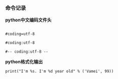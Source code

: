 ### 命令记录

**python中文编码文件头**

```

#coding=utf-8

#coding:utf-8

#-- coding:utf-8 --
```

**python格式化输出**

```
print("I'm %s. I'm %d year old" % ('Vamei', 99))
```

